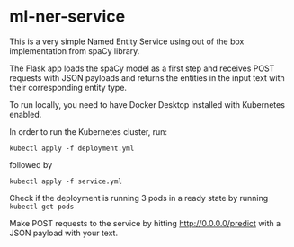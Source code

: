 # ml-ner-service

This is a very simple Named Entity Service using out of the box implementation
from spaCy library. 

The Flask app loads the spaCy model as a first step and receives POST requests with
JSON payloads and returns the entities in the input text with their corresponding entity type.

To run locally, you need to have Docker Desktop installed with Kubernetes enabled.

In order to run the Kubernetes cluster, run:

`kubectl apply -f deployment.yml`

followed by

`kubectl apply -f service.yml`

Check if the deployment is running 3 pods in a ready state by running `kubectl get pods`

Make POST requests to the service by hitting http://0.0.0.0/predict with a JSON payload with your text.